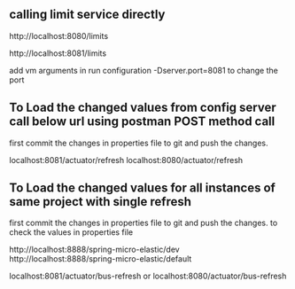 calling limit service directly
--------------------------------

http://localhost:8080/limits

http://localhost:8081/limits

add vm arguments in run configuration -Dserver.port=8081  to change the port

To Load the changed values from config server call below url using postman POST method call
-------------------------------------------------------------------------------------------- 
first commit the changes in properties file to git and push the changes.

localhost:8081/actuator/refresh
localhost:8080/actuator/refresh

To Load the changed values for all instances of same project with single refresh
---------------------------------------------------------------------------------
first commit the changes in properties file to git and push the changes.
to check the values in properties file 

http://localhost:8888/spring-micro-elastic/dev    
http://localhost:8888/spring-micro-elastic/default


localhost:8081/actuator/bus-refresh    or    localhost:8080/actuator/bus-refresh

